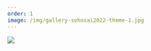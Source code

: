 ```yaml
---
order: 1
image: /img/gallery-sohosai2022-theme-1.jpg
---
```


![](/img/gallery-sohosai2022-theme-1.jpg)

